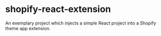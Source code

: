 # shopify-react-extension
An exemplary project which injects a simple React project into a Shopify theme app extension.
